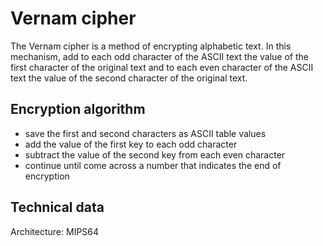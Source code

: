 # Vernam cipher

The Vernam cipher is a method of encrypting alphabetic text. In this mechanism, add to each odd character of the ASCII text the value of the first character of the original text and to each even character of the ASCII text the value of the second character of the original text.

<h2>Encryption algorithm</h2>
<ul>
<li>save the first and second characters as ASCII table values</li>
<li>add the value of the first key to each odd character</li>
<li>subtract the value of the second key from each even character</li>
<li>continue until come across a number that indicates the end of encryption</li>
</ul>

<h2>Technical data</h2>
Architecture: MIPS64 
